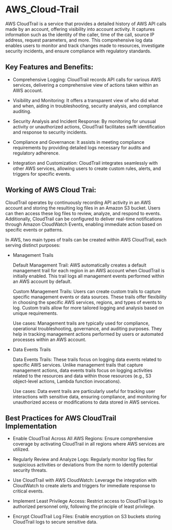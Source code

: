# AWS_Cloud-Trail

AWS CloudTrail is a service that provides a detailed history of AWS API calls made by an account, offering visibility into account activity. It captures information such as the identity of the caller, time of the call, source IP address, request parameters, and more. This comprehensive log data enables users to monitor and track changes made to resources, investigate security incidents, and ensure compliance with regulatory standards.

## Key Features and Benefits:

- Comprehensive Logging: CloudTrail records API calls for various AWS services, delivering a comprehensive view of actions taken within an AWS account.

- Visibility and Monitoring: It offers a transparent view of who did what and when, aiding in troubleshooting, security analysis, and compliance auditing.

- Security Analysis and Incident Response: By monitoring for unusual activity or unauthorized actions, CloudTrail facilitates swift identification and response to security incidents.

- Compliance and Governance: It assists in meeting compliance requirements by providing detailed logs necessary for audits and regulatory adherence.

- Integration and Customization: CloudTrail integrates seamlessly with other AWS services, allowing users to create custom rules, alerts, and triggers for specific events.


## Working of AWS Cloud Trai:

CloudTrail operates by continuously recording API activity in an AWS account and storing the resulting log files in an Amazon S3 bucket. Users can then access these log files to review, analyze, and respond to events. Additionally, CloudTrail can be configured to deliver real-time notifications through Amazon CloudWatch Events, enabling immediate action based on specific events or patterns.

In AWS, two main types of trails can be created within AWS CloudTrail, each serving distinct purposes:

- Management Trails

  Default Management Trail: AWS automatically creates a default management trail for each region in an AWS account when CloudTrail is initially enabled. This trail logs all management events performed within an AWS account by default.

  Custom Management Trails: Users can create custom trails to capture specific management events or data sources. These trails offer flexibility in choosing the specific AWS services, regions, and types of events to log. Custom trails allow for more tailored logging and analysis based on unique requirements.
  
  Use cases: Management trails are typically used for compliance, operational troubleshooting, governance, and auditing purposes. They help in tracking management actions performed by users or automated processes within an AWS account.

- Data Events Trails

  Data Events Trails: These trails focus on logging data events related to specific AWS services. Unlike management trails that capture management actions, data events trails focus on logging activities related to the resources and data within those resources (e.g., S3 object-level actions, Lambda function invocations).

  Use cases: Data event trails are particularly useful for tracking user interactions with sensitive data, ensuring compliance, and monitoring for unauthorized access or modifications to data stored in AWS services.


## Best Practices for AWS CloudTrail Implementation

- Enable CloudTrail Across All AWS Regions: Ensure comprehensive coverage by activating CloudTrail in all regions where AWS services are utilized.

- Regularly Review and Analyze Logs: Regularly monitor log files for suspicious activities or deviations from the norm to identify potential security threats.

- Use CloudTrail with AWS CloudWatch: Leverage the integration with CloudWatch to create alerts and triggers for immediate response to critical events.

- Implement Least Privilege Access: Restrict access to CloudTrail logs to authorized personnel only, following the principle of least privilege.

- Encrypt CloudTrail Log Files: Enable encryption on S3 buckets storing CloudTrail logs to secure sensitive data.
